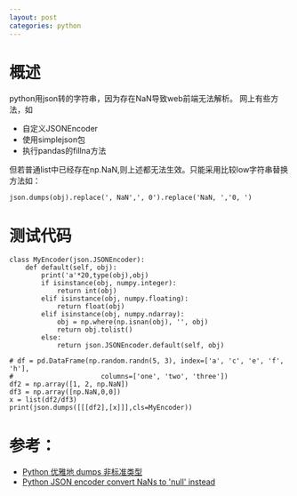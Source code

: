 ```yaml
---
layout: post
categories: python
---
```


# 概述
python用json转的字符串，因为存在NaN导致web前端无法解析。
网上有些方法，如

- 自定义JSONEncoder 
- 使用simplejson包
- 执行pandas的fillna方法

但若普通list中已经存在np.NaN,则上述都无法生效。只能采用比较low字符串替换方法如：
```
json.dumps(obj).replace(', NaN',', 0').replace('NaN, ','0, ')
```

# 测试代码
```
class MyEncoder(json.JSONEncoder):
    def default(self, obj):
        print('a'*20,type(obj),obj)
        if isinstance(obj, numpy.integer):
            return int(obj)
        elif isinstance(obj, numpy.floating):
            return float(obj)
        elif isinstance(obj, numpy.ndarray):
            obj = np.where(np.isnan(obj), '', obj)
            return obj.tolist()
        else:
            return json.JSONEncoder.default(self, obj) 
            
# df = pd.DataFrame(np.random.randn(5, 3), index=['a', 'c', 'e', 'f', 'h'],
#                      columns=['one', 'two', 'three'])
df2 = np.array([1, 2, np.NaN])
df3 = np.array([np.NaN,0,0])
x = list(df2/df3)
print(json.dumps([[[df2],[x]]],cls=MyEncoder))
```

# 参考：
- [Python 优雅地 dumps 非标准类型](https://hexiangyu.me/2017/11/11/python-json-encode/)
- [Python JSON encoder convert NaNs to 'null' instead](https://stackoverflow.com/questions/28639953/python-json-encoder-convert-nans-to-null-instead)